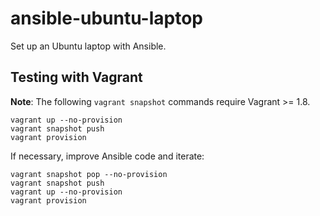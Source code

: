 # ansible-ubuntu-laptop

Set up an Ubuntu laptop with Ansible.

## Testing with Vagrant

__Note__: The following `vagrant snapshot` commands require Vagrant >= 1.8.

```
vagrant up --no-provision
vagrant snapshot push
vagrant provision
```

If necessary, improve Ansible code and iterate:

```
vagrant snapshot pop --no-provision
vagrant snapshot push
vagrant up --no-provision
vagrant provision
```
